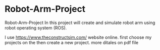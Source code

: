 # Robot-Arm-Project
Robot-Arm-Project
In this project will create and simulate robot arm using robot operating system (ROS).

I use https://www.theconstructsim.com/ website online. first choose my projects on the then create a new project. more ditales on pdf file
